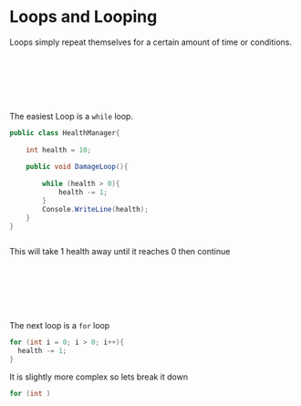 # Loops and Looping

Loops simply repeat themselves for a certain amount of time or conditions.

<br><br><br><br><br>

The easiest Loop is a `while` loop.
```csharp
public class HealthManager{
    
    int health = 10;
    
    public void DamageLoop(){
        
        while (health > 0){
            health -= 1;
        }
        Console.WriteLine(health);
    }
}



```
This will take 1 health away until it reaches 0
then continue

<br><br><br><br><br>

The next loop is a `for` loop

```csharp
for (int i = 0; i > 0; i++){
  health -= 1;
}
```

It is slightly more complex so lets break it down

```csharp
for (int )
